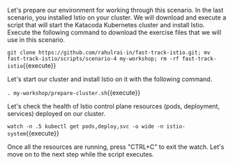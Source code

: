 Let's prepare our environment for working through this scenario. In the last scenario, you installed Istio on your cluster. We will download and execute a script that will start the Katacoda Kubernetes cluster and install Istio. Execute the following command to download the exercise files that we will use in this scenario.

`git clone https://github.com/rahulrai-in/fast-track-istio.git; mv fast-track-istio/scripts/scenario-4 my-workshop; rm -rf fast-track-istio`{{execute}}

Let's start our cluster and install Istio on it with the following command.

`. my-workshop/prepare-cluster.sh`{{execute}}

Let's check the health of Istio control plane resources (pods, deployment, services) deployed on our cluster.

`watch -n .5 kubectl get pods,deploy,svc -o wide -n istio-system`{{execute}}

Once all the resources are running, press "CTRL+C" to exit the watch. Let's move on to the next step while the script executes.
